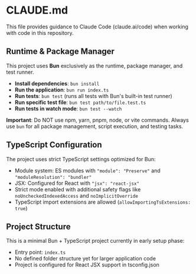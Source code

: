 # CLAUDE.md

This file provides guidance to Claude Code (claude.ai/code) when working with code in this repository.

## Runtime & Package Manager

This project uses **Bun** exclusively as the runtime, package manager, and test runner.

- **Install dependencies**: `bun install`
- **Run the application**: `bun run index.ts`
- **Run tests**: `bun test` (runs all tests with Bun's built-in test runner)
- **Run specific test file**: `bun test path/to/file.test.ts`
- **Run tests in watch mode**: `bun test --watch`

**Important**: Do NOT use npm, yarn, pnpm, node, or vite commands. Always use `bun` for all package management, script execution, and testing tasks.

## TypeScript Configuration

The project uses strict TypeScript settings optimized for Bun:
- Module system: ES modules with `"module": "Preserve"` and `"moduleResolution": "bundler"`
- JSX: Configured for React with `"jsx": "react-jsx"`
- Strict mode enabled with additional safety flags like `noUncheckedIndexedAccess` and `noImplicitOverride`
- TypeScript import extensions are allowed (`allowImportingTsExtensions: true`)

## Project Structure

This is a minimal Bun + TypeScript project currently in early setup phase:
- Entry point: `index.ts`
- No defined folder structure yet for larger application code
- Project is configured for React JSX support in tsconfig.json
